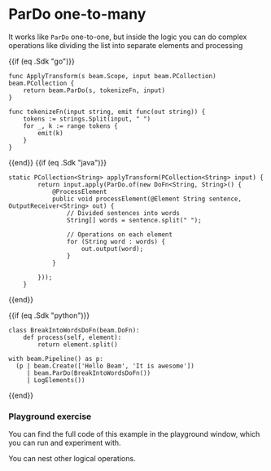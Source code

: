 <!--
Licensed under the Apache License, Version 2.0 (the "License");
you may not use this file except in compliance with the License.
You may obtain a copy of the License at
http://www.apache.org/licenses/LICENSE-2.0
Unless required by applicable law or agreed to in writing, software
distributed under the License is distributed on an "AS IS" BASIS,
WITHOUT WARRANTIES OR CONDITIONS OF ANY KIND, either express or implied.
See the License for the specific language governing permissions and
limitations under the License.
-->
# ParDo one-to-many

It works like `ParDo` one-to-one, but inside the logic you can do complex operations like dividing the list into separate elements and processing

{{if (eq .Sdk "go")}}
```
func ApplyTransform(s beam.Scope, input beam.PCollection) beam.PCollection {
	return beam.ParDo(s, tokenizeFn, input)
}

func tokenizeFn(input string, emit func(out string)) {
	tokens := strings.Split(input, " ")
	for _, k := range tokens {
		emit(k)
	}
}
```
{{end}}
{{if (eq .Sdk "java")}}
```
static PCollection<String> applyTransform(PCollection<String> input) {
        return input.apply(ParDo.of(new DoFn<String, String>() {
            @ProcessElement
            public void processElement(@Element String sentence, OutputReceiver<String> out) {
                // Divided sentences into words
                String[] words = sentence.split(" ");

                // Operations on each element
                for (String word : words) {
                    out.output(word);
                }
            }

        }));
    }
```
{{end}}

{{if (eq .Sdk "python")}}
```
class BreakIntoWordsDoFn(beam.DoFn):
    def process(self, element):
        return element.split()

with beam.Pipeline() as p:
  (p | beam.Create(['Hello Beam', 'It is awesome'])
     | beam.ParDo(BreakIntoWordsDoFn())
     | LogElements())
```
{{end}}
### Playground exercise

You can find the full code of this example in the playground window, which you can run and experiment with.

You can nest other logical operations.